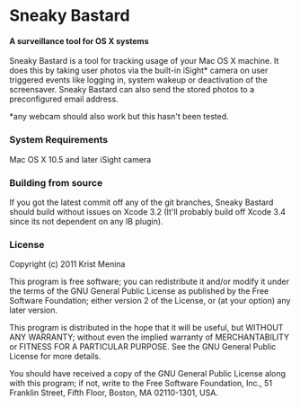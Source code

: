 Sneaky Bastard
==============

#### A surveillance tool for OS X systems

Sneaky Bastard is a tool for tracking usage of your Mac OS X machine.
It does this by taking user photos via the built-in iSight* camera on
user triggered events like logging in, system wakeup or deactivation of
the screensaver. Sneaky Bastard can also send the stored photos to a
preconfigured email address.

*any webcam should also work but this hasn't been tested.

### System Requirements ###

Mac OS X 10.5 and later
iSight camera

### Building from source ###

If you got the latest commit off any of the git branches, Sneaky Bastard should 
build without issues on Xcode 3.2 (It'll probably build off Xcode 3.4 since its
not dependent on any IB plugin).

### License

Copyright (c) 2011 Krist Menina

This program is free software; you can redistribute it and/or
modify it under the terms of the GNU General Public License
as published by the Free Software Foundation; either version 2
of the License, or (at your option) any later version.

This program is distributed in the hope that it will be useful,
but WITHOUT ANY WARRANTY; without even the implied warranty of
MERCHANTABILITY or FITNESS FOR A PARTICULAR PURPOSE.  See the
GNU General Public License for more details.

You should have received a copy of the GNU General Public License
along with this program; if not, write to the Free Software
Foundation, Inc., 51 Franklin Street, Fifth Floor, Boston, MA  02110-1301, USA.

